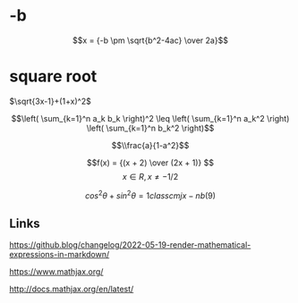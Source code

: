 # -b

$$x = {-b \pm \sqrt{b^2-4ac} \over 2a}$$

# square root

$\sqrt{3x-1}+(1+x)^2$


$$\left( \sum_{k=1}^n a_k b_k \right)^2 \leq \left( \sum_{k=1}^n a_k^2 \right) \left( \sum_{k=1}^n b_k^2 \right)$$



$$\\frac{a}{1-a^2}$$

$$f(x) = {(x + 2) \over (2x + 1)} $$  $$ x ∈ R, x ≠ − 1/2 $$    

$$ cos^2 \theta + sin^2 \theta  = 1 class{cmjx-nb}{(9)} $$

## Links

https://github.blog/changelog/2022-05-19-render-mathematical-expressions-in-markdown/

https://www.mathjax.org/

http://docs.mathjax.org/en/latest/

